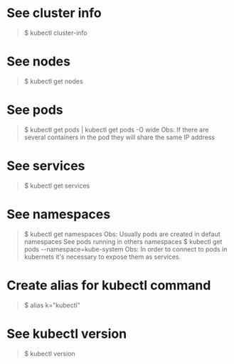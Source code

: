 # See cluster info
> $ kubectl cluster-info

# See nodes
> $ kubectl get nodes

# See pods
> $ kubectl get pods | kubectl get pods -O wide
> Obs: If there are several containers in the pod they will share the same IP address

# See services
> $ kubectl get services

# See namespaces
> $ kubectl get namespaces
> Obs: Usually pods are created in defaut namespaces
> See pods running in others namespaces
> $ kubectl get pods --namespace=kube-system
> Obs: In order to connect to pods in kubernets it's necessary to expose them as services.

# Create alias for kubectl command
> $ alias k="kubectl"

# See kubectl version
> $ kubectl version



